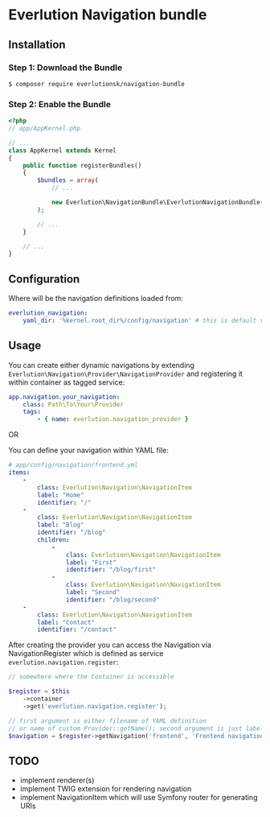 # Everlution Navigation bundle

## Installation

### Step 1: Download the Bundle


```console
$ composer require everlutionsk/navigation-bundle
```

### Step 2: Enable the Bundle

```php
<?php
// app/AppKernel.php

// ...
class AppKernel extends Kernel
{
    public function registerBundles()
    {
        $bundles = array(
            // ...

            new Everlution\NavigationBundle\EverlutionNavigationBundle(),
        );

        // ...
    }

    // ...
}
```

## Configuration

Where will be the navigation definitions loaded from:

```yaml
everlution_navigation:
    yaml_dir: '%kernel.root_dir%/config/navigation' # this is default value
```


## Usage

You can create either dynamic navigations by extending `Everlution\Navigation\Provider\NavigationProvider`
and registering it within container as tagged service:

```yaml
app.navigation.your_navigation:
    class: Path\To\Your\Provider
    tags:
        - { name: everlution.navigation_provider }
```

OR

You can define your navigation within YAML file:

```yaml
# app/config/navigation/frontend.yml
items:
    -
        class: Everlution\Navigation\NavigationItem
        label: "Home"
        identifier: "/"
    -
        class: Everlution\Navigation\NavigationItem
        label: "Blog"
        identifier: "/blog"
        children:
            -
                class: Everlution\Navigation\NavigationItem
                label: "First"
                identifier: "/blog/first"
            -
                class: Everlution\Navigation\NavigationItem
                label: "Second"
                identifier: "/blog/second"
    -
        class: Everlution\Navigation\NavigationItem
        label: "Contact"
        identifier: "/contact"
```

After creating the provider you can access the Navigation via NavigationRegister which is defined
as service `everlution.navigation.register`:

```php
// somewhere where the Container is accessible

$register = $this
    ->container
    ->get('everlution.navigation.register');

// first argument is either filename of YAML definition
// or name of custom Provider::getName(); second argument is just label
$navigation = $register->getNavigation('frontend', 'Frontend navigation');
```

## TODO

- implement renderer(s)
- implement TWIG extension for rendering navigation
- implement NavigationItem which will use Symfony router for generating URIs
